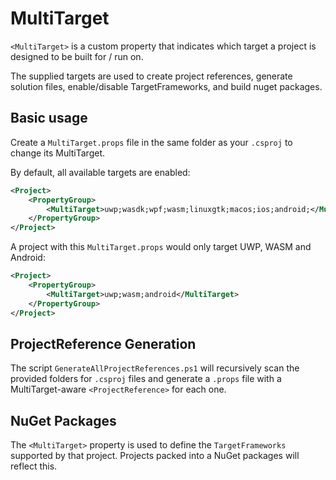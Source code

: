 # MultiTarget

`<MultiTarget>` is a custom property that indicates which target a project is designed to be built for / run on.

The supplied targets are used to create project references, generate solution files, enable/disable TargetFrameworks, and build nuget packages.

## Basic usage

Create a `MultiTarget.props` file in the same folder as your `.csproj` to change its MultiTarget.

By default, all available targets are enabled:
```xml
<Project>
    <PropertyGroup>
        <MultiTarget>uwp;wasdk;wpf;wasm;linuxgtk;macos;ios;android;</MultiTarget>
    </PropertyGroup>
</Project>
```

A project with this `MultiTarget.props` would only target UWP, WASM and Android:

```xml
<Project>
    <PropertyGroup>
        <MultiTarget>uwp;wasm;android</MultiTarget>
    </PropertyGroup>
</Project>
```

## ProjectReference Generation

The script `GenerateAllProjectReferences.ps1` will recursively scan the provided folders for `.csproj` files and generate a `.props` file with a MultiTarget-aware `<ProjectReference>` for each one. 

## NuGet Packages

The `<MultiTarget>` property is used to define the `TargetFrameworks` supported by that project. Projects packed into a NuGet packages will reflect this.
